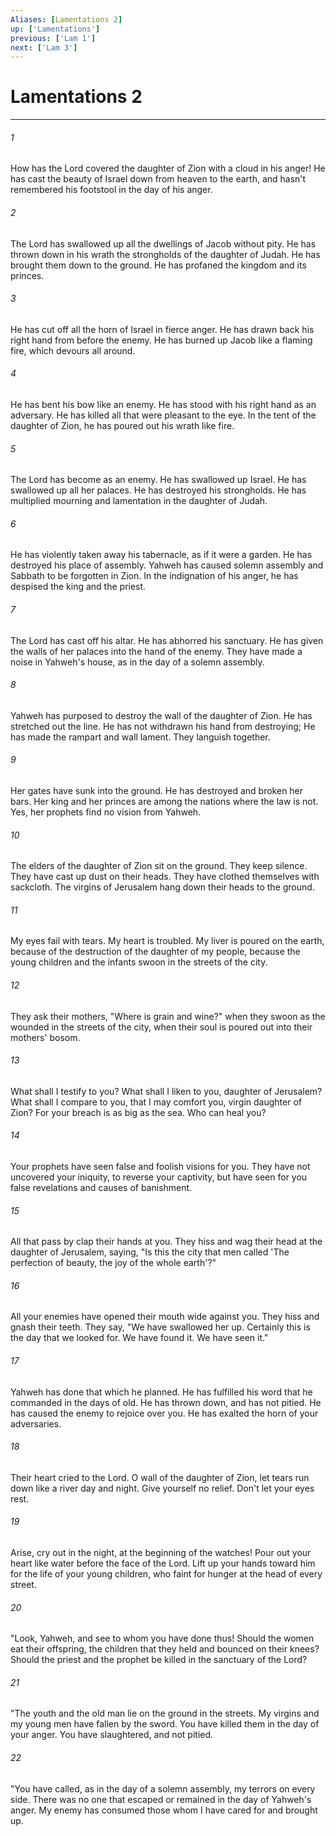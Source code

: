 ```yaml
---
Aliases: [Lamentations 2]
up: ['Lamentations']
previous: ['Lam 1']
next: ['Lam 3']
---
```

# Lamentations 2
***





###### 1 

How has the Lord covered the daughter of Zion with a cloud in his anger! He has cast the beauty of Israel down from heaven to the earth, and hasn't remembered his footstool in the day of his anger. 



###### 2 

The Lord has swallowed up all the dwellings of Jacob without pity. He has thrown down in his wrath the strongholds of the daughter of Judah. He has brought them down to the ground. He has profaned the kingdom and its princes. 



###### 3 

He has cut off all the horn of Israel in fierce anger. He has drawn back his right hand from before the enemy. He has burned up Jacob like a flaming fire, which devours all around. 



###### 4 

He has bent his bow like an enemy. He has stood with his right hand as an adversary. He has killed all that were pleasant to the eye. In the tent of the daughter of Zion, he has poured out his wrath like fire. 



###### 5 

The Lord has become as an enemy. He has swallowed up Israel. He has swallowed up all her palaces. He has destroyed his strongholds. He has multiplied mourning and lamentation in the daughter of Judah. 



###### 6 

He has violently taken away his tabernacle, as if it were a garden. He has destroyed his place of assembly. Yahweh has caused solemn assembly and Sabbath to be forgotten in Zion. In the indignation of his anger, he has despised the king and the priest. 



###### 7 

The Lord has cast off his altar. He has abhorred his sanctuary. He has given the walls of her palaces into the hand of the enemy. They have made a noise in Yahweh's house, as in the day of a solemn assembly. 



###### 8 

Yahweh has purposed to destroy the wall of the daughter of Zion. He has stretched out the line. He has not withdrawn his hand from destroying; He has made the rampart and wall lament. They languish together. 



###### 9 

Her gates have sunk into the ground. He has destroyed and broken her bars. Her king and her princes are among the nations where the law is not. Yes, her prophets find no vision from Yahweh. 



###### 10 

The elders of the daughter of Zion sit on the ground. They keep silence. They have cast up dust on their heads. They have clothed themselves with sackcloth. The virgins of Jerusalem hang down their heads to the ground. 



###### 11 

My eyes fail with tears. My heart is troubled. My liver is poured on the earth, because of the destruction of the daughter of my people, because the young children and the infants swoon in the streets of the city. 



###### 12 

They ask their mothers, "Where is grain and wine?" when they swoon as the wounded in the streets of the city, when their soul is poured out into their mothers' bosom. 



###### 13 

What shall I testify to you? What shall I liken to you, daughter of Jerusalem? What shall I compare to you, that I may comfort you, virgin daughter of Zion? For your breach is as big as the sea. Who can heal you? 



###### 14 

Your prophets have seen false and foolish visions for you. They have not uncovered your iniquity, to reverse your captivity, but have seen for you false revelations and causes of banishment. 



###### 15 

All that pass by clap their hands at you. They hiss and wag their head at the daughter of Jerusalem, saying, "Is this the city that men called 'The perfection of beauty, the joy of the whole earth'?" 



###### 16 

All your enemies have opened their mouth wide against you. They hiss and gnash their teeth. They say, "We have swallowed her up. Certainly this is the day that we looked for. We have found it. We have seen it." 



###### 17 

Yahweh has done that which he planned. He has fulfilled his word that he commanded in the days of old. He has thrown down, and has not pitied. He has caused the enemy to rejoice over you. He has exalted the horn of your adversaries. 



###### 18 

Their heart cried to the Lord. O wall of the daughter of Zion, let tears run down like a river day and night. Give yourself no relief. Don't let your eyes rest. 



###### 19 

Arise, cry out in the night, at the beginning of the watches! Pour out your heart like water before the face of the Lord. Lift up your hands toward him for the life of your young children, who faint for hunger at the head of every street. 



###### 20 

"Look, Yahweh, and see to whom you have done thus! Should the women eat their offspring, the children that they held and bounced on their knees? Should the priest and the prophet be killed in the sanctuary of the Lord? 



###### 21 

"The youth and the old man lie on the ground in the streets. My virgins and my young men have fallen by the sword. You have killed them in the day of your anger. You have slaughtered, and not pitied. 



###### 22 

"You have called, as in the day of a solemn assembly, my terrors on every side. There was no one that escaped or remained in the day of Yahweh's anger. My enemy has consumed those whom I have cared for and brought up.
